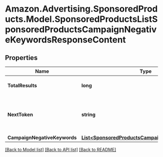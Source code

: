 # Amazon.Advertising.SponsoredProducts.Model.SponsoredProductsListSponsoredProductsCampaignNegativeKeywordsResponseContent

## Properties

Name | Type | Description | Notes
------------ | ------------- | ------------- | -------------
**TotalResults** | **long** | The total number of entities | [optional] 
**NextToken** | **string** | token value allowing to navigate to the next response page | [optional] 
**CampaignNegativeKeywords** | [**List&lt;SponsoredProductsCampaignNegativeKeyword&gt;**](SponsoredProductsCampaignNegativeKeyword.md) |  | [optional] 

[[Back to Model list]](../README.md#documentation-for-models) [[Back to API list]](../README.md#documentation-for-api-endpoints) [[Back to README]](../README.md)

